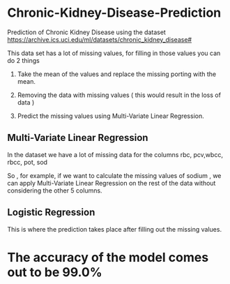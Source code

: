 # Chronic-Kidney-Disease-Prediction

Prediction of Chronic Kidney Disease using the dataset https://archive.ics.uci.edu/ml/datasets/chronic_kidney_disease#

This data set has a lot of missing values, for filling in those values you can do 2 things 

1. Take the mean of the values and replace the missing porting with the mean.

2. Removing the data with missing values ( this would result in the loss of data )

3. Predict the missing values using Multi-Variate Linear Regression.

Multi-Variate Linear Regression 
-
In the dataset we have a lot of missing data for the columns rbc, pcv,wbcc, rbcc, pot, sod

So , for example, if we want to calculate the missing values of sodium , we can apply Multi-Variate Linear Regression on the rest of the data without considering the other 5 columns.

Logistic Regression
-

This is where the prediction takes place after filling out the missing values.

# The accuracy of the model comes out to be 99.0%







